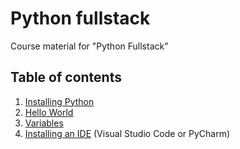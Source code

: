 # Python fullstack

Course material for "Python Fullstack"

## Table of contents

1. [Installing Python](./01-introduction/install.md)
2. [Hello World](./01-introduction/hello.md)
3. [Variables](./01-introduction/variables.md)
4. [Installing an IDE](./01-introduction/ide.md) (Visual Studio Code or PyCharm)
